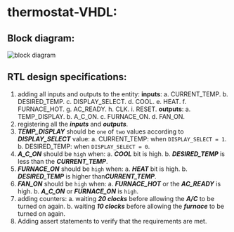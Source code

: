 # thermostat-VHDL:
## Block diagram:
![block diagram](https://github.com/YoussefKhaledAhmed/thermostat_RTL-VHDL/assets/101673979/66cfcae3-75f7-4d98-865b-d14a71bfc146)

## RTL design specifications:
1. adding all inputs and outputs to the entity:
   **inputs**:
     a. CURRENT_TEMP.
     b. DESIRED_TEMP.
     c. DISPLAY_SELECT.
     d. COOL.
     e. HEAT.
     f. FURNACE_HOT.
     g. AC_READY.
     h. CLK.
     i. RESET.
   **outputs**:
     a. TEMP_DISPLAY.
     b. A_C_ON.
     c. FURNACE_ON.
     d. FAN_ON.
2. registering all the ***inputs*** and ***outputs***.
3. ***TEMP_DISPLAY*** should be `one` of `two` values according to ***DISPLAY_SELECT*** value:
   a. CURRENT_TEMP: when `DISPLAY_SELECT = 1`.
   b. DESIRED_TEMP: when `DISPLAY_SELECT = 0`.
4. ***A_C_ON*** should be `high` when:
     a. ***COOL*** bit is high.
     b. ***DESIRED_TEMP*** is less than the ***CURRENT_TEMP***.
5. ***FURNACE_ON*** should be `high` when:
     a. ***HEAT*** bit is high.
     b. ***DESIRED_TEMP*** is higher than***CURRENT_TEMP***.
6. ***FAN_ON*** should be `high` when:
     a. ***FURNACE_HOT*** or the ***AC_READY*** is high.
     b. ***A_C_ON*** or ***FURNACE_ON*** is `high`.
7. adding counters:
     a. waiting ***20 clocks*** before allowing the ***A/C*** to be turned on again.
     b. waiting ***10 clocks*** before allowing the ***furnace*** to be turned on again.
8. Adding assert statements to verify that the requirements are met.

